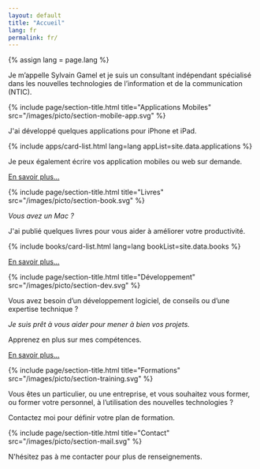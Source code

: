 ```yaml
---
layout: default
title: "Accueil"
lang: fr
permalink: fr/
---
```


{% assign lang = page.lang %}


Je m’appelle Sylvain Gamel et je suis un consultant indépendant spécialisé 
dans les nouvelles technologies de l’information et de la communication (NTIC).

{% include page/section-title.html 
    title="Applications Mobiles"
    src="/images/picto/section-mobile-app.svg" %}

J'ai développé quelques applications pour iPhone et iPad.

{% include apps/card-list.html lang=lang appList=site.data.applications %}

Je peux également écrire vos application mobiles ou web sur demande.

[En savoir plus...](/fr/applications)


{% include page/section-title.html 
    title="Livres"
    src="/images/picto/section-book.svg" %}

*Vous avez un Mac ?*

J'ai publié quelques livres pour vous aider à améliorer votre productivité.

{% include books/card-list.html lang=lang bookList=site.data.books %}

[En savoir plus...](/fr/livres)


{% include page/section-title.html 
    title="Développement"
    src="/images/picto/section-dev.svg" %}


Vous avez besoin d’un développement logiciel, de conseils ou d’une expertise 
technique ? 

*Je suis prêt à vous aider pour mener à bien vos projets.*

Apprenez en plus sur mes compétences.

[En savoir plus...](/fr/a-propos)


{% include page/section-title.html 
    title="Formations"
    src="/images/picto/section-training.svg" %}

Vous êtes un particulier, ou une entreprise, et vous souhaitez vous former, 
ou former votre personnel, à l’utilisation des nouvelles technologies ? 

Contactez moi pour définir votre plan de formation.


{% include page/section-title.html 
    title="Contact"
    src="/images/picto/section-mail.svg" %}


N'hésitez pas à me contacter pour plus de renseignements.

